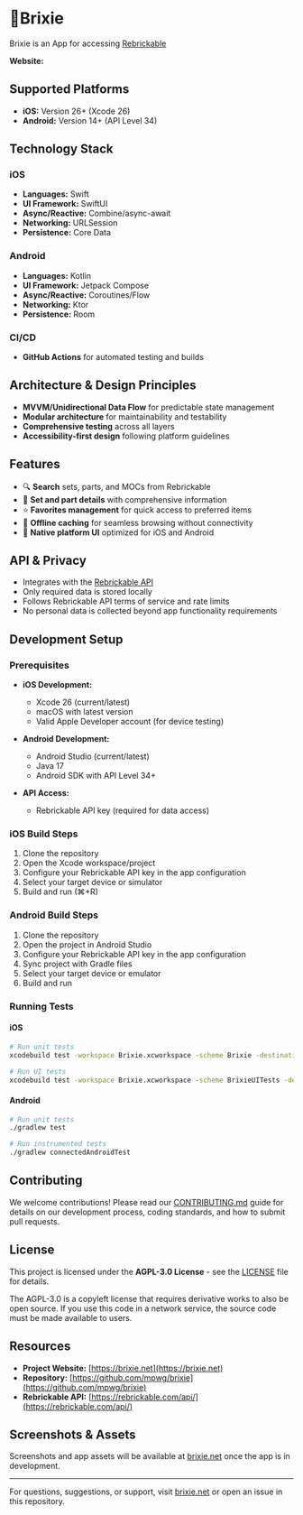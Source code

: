 # 🧱Brixie

Brixie is an App for accessing [Rebrickable](https://rebrickable.com)

**Website:**

## Supported Platforms

- **iOS:** Version 26+ (Xcode 26)
- **Android:** Version 14+ (API Level 34)

## Technology Stack

### iOS
- **Languages:** Swift
- **UI Framework:** SwiftUI
- **Async/Reactive:** Combine/async-await
- **Networking:** URLSession
- **Persistence:** Core Data

### Android
- **Languages:** Kotlin
- **UI Framework:** Jetpack Compose
- **Async/Reactive:** Coroutines/Flow
- **Networking:** Ktor
- **Persistence:** Room

### CI/CD
- **GitHub Actions** for automated testing and builds

## Architecture & Design Principles

- **MVVM/Unidirectional Data Flow** for predictable state management
- **Modular architecture** for maintainability and testability
- **Comprehensive testing** across all layers
- **Accessibility-first design** following platform guidelines

## Features

- 🔍 **Search** sets, parts, and MOCs from Rebrickable
- 📱 **Set and part details** with comprehensive information
- ⭐ **Favorites management** for quick access to preferred items
- 📱 **Offline caching** for seamless browsing without connectivity
- 🎨 **Native platform UI** optimized for iOS and Android

## API & Privacy

- Integrates with the [Rebrickable API](https://rebrickable.com/api/)
- Only required data is stored locally
- Follows Rebrickable API terms of service and rate limits
- No personal data is collected beyond app functionality requirements

## Development Setup

### Prerequisites

- **iOS Development:**
  - Xcode 26 (current/latest)
  - macOS with latest version
  - Valid Apple Developer account (for device testing)

- **Android Development:**
  - Android Studio (current/latest)
  - Java 17
  - Android SDK with API Level 34+

- **API Access:**
  - Rebrickable API key (required for data access)

### iOS Build Steps

1. Clone the repository
2. Open the Xcode workspace/project
3. Configure your Rebrickable API key in the app configuration
4. Select your target device or simulator
5. Build and run (⌘+R)

### Android Build Steps

1. Clone the repository
2. Open the project in Android Studio
3. Configure your Rebrickable API key in the app configuration
4. Sync project with Gradle files
5. Select your target device or emulator
6. Build and run

### Running Tests

#### iOS
```bash
# Run unit tests
xcodebuild test -workspace Brixie.xcworkspace -scheme Brixie -destination 'platform=iOS Simulator,name=iPhone 15'

# Run UI tests
xcodebuild test -workspace Brixie.xcworkspace -scheme BrixieUITests -destination 'platform=iOS Simulator,name=iPhone 15'
```

#### Android
```bash
# Run unit tests
./gradlew test

# Run instrumented tests
./gradlew connectedAndroidTest
```

## Contributing

We welcome contributions! Please read our [CONTRIBUTING.md](CONTRIBUTING.md) guide for details on our development process, coding standards, and how to submit pull requests.

## License

This project is licensed under the **AGPL-3.0 License** - see the [LICENSE](LICENSE) file for details.

The AGPL-3.0 is a copyleft license that requires derivative works to also be open source. If you use this code in a network service, the source code must be made available to users.

## Resources

- **Project Website:** [https://brixie.net](https://brixie.net)
- **Repository:** [https://github.com/mpwg/brixie](https://github.com/mpwg/brixie)
- **Rebrickable API:** [https://rebrickable.com/api/](https://rebrickable.com/api/)

## Screenshots & Assets

Screenshots and app assets will be available at [brixie.net](https://brixie.net) once the app is in development.

---

For questions, suggestions, or support, visit [brixie.net](https://brixie.net) or open an issue in this repository.
